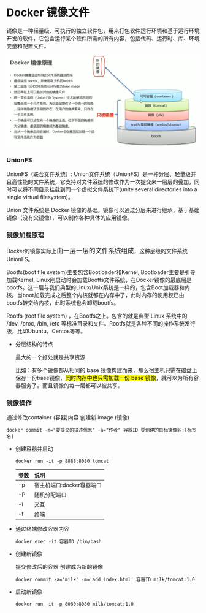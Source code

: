 Docker 镜像文件
===
镜像是一种轻量级、可执行的独立软件包，用来打包软件运行环境和基于运行环境开发的软件，它包含运行某个软件所需的所有内容，包括代码、运行时、库、环境变量和配置文件。

![镜像文件结构](img\docker_image.png "镜像文件结构")
### UnionFS

UnionFS（联合文件系统）: Union文件系统（UnionFS）是一种分层、轻量级并且高性能的文件系统，它支持对文件系统的修改作为一次提交来一层层的叠加，同时可以将不同目录挂载到同一个虚拟文件系统下(unite several directories into a single virtual filesystem)。

Union 文件系统是 Docker 镜像的基础。镜像可以通过分层来进行继承，基于基础镜像（没有父镜像），可以制作各种具体的应用镜像。

### 镜像加载原理

Docker的镜像实际上<big>由一层一层的文件系统组成</big>，这种层级的文件系统UnionFS。

Bootfs(boot file system)主要包含Bootloader和Kernel, Bootloader主要是引导加载Kernel, Linux刚启动时会加载Bootfs文件系统，在Docker镜像的最底层是bootfs。这一层与我们典型的Linux/Unix系统是一样的，包含Boot加载器和内核。当boot加载完成之后整个内核就都在内存中了，此时内存的使用权已由bootfs转交给内核，此时系统也会卸载bootfs。

Rootfs (root file system) ，在Bootfs之上。包含的就是典型 Linux 系统中的 /dev, /proc, /bin, /etc 等标准目录和文件。Rootfs就是各种不同的操作系统发行版，比如Ubuntu，Centos等等。

* 分层结构的特点

  最大的一个好处就是共享资源

  比如：有多个镜像都从相同的 base 镜像构建而来，那么宿主机只需在磁盘上保存一份base镜像，<mark>同时内存中也只需加载一份 base 镜像</mark>，就可以为所有容器服务了。而且镜像的每一层都可以被共享。
### 镜像操作

  通过修改container (容器)内容 创建新 image (镜像)

  `docker commit -m="要提交的描述信息" -a="作者" 容器ID 要创建的目标镜像名:[标签名]`
  * 创建容器并启动
    ```shell
    docker run -it -p 8888:8080 tomcat
    ```

    | 参数 | 说明                    |
    | ---- | ----------------------- |
    | -p   | 宿主机端口:docker容器端口 |
    | -P   | 随机分配端口            |
    | -i   | 交互                    |
    | -t   | 终端                    |
  * 通过终端修改容器内容
    ```shell
    docker exec -it 容器ID /bin/bash
    ```  
  * 创建新镜像

    提交修改后的容器 创建成为新的镜像

    ```shell
    docker commit -a='milk' -m='add index.html' 容器ID milk/tomcat:1.0
    ```  
  * 启动新镜像
    ```shell
    docker run -it -p 8080:8080 milk/tomcat:1.0
    ```  
